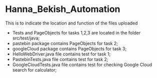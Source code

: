 # Hanna_Bekish_Automation

This is to indicate the location and function of the files uploaded

- Tests and PageObjects for tasks 1,2,3 are located in the folder src/test/java;
- pastebin package contains PageObjects for task 2;
- googleCloud package contains PageObjects for task 3;
- HelloWebDriver.java file contains test for task 1;
- PastebinTests.java file contains test for task 2;
- GoogleCloudTests.java file contains test for checking Google Cloud search for calculator;
